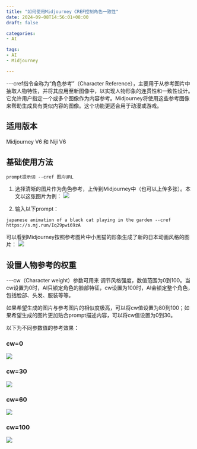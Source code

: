 ```yaml
---
title: "如何使用Midjourney CREF控制角色一致性"
date: 2024-09-08T14:56:01+08:00
draft: false

categories:
- AI

tags:
- AI
- Midjourney

---
```


---cref指令全称为“角色参考”（Character Reference），主要用于从参考图片中抽取人物特性，并将其应用至新图像中，以实现人物形象的连贯性和一致性设计。它允许用户指定一个或多个图像作为内容参考。Midjourney将使用这些参考图像来帮助生成具有类似内容的图像。这个功能更适合用于动漫或游戏。

## 适用版本
Midjourney V6 和 Niji V6

## 基础使用方法
```prompt提示词 --cref 图片URL```

1. 选择清晰的图片作为角色参考，上传到Midjourney中（也可以上传多张）。本文以这张图片为例：
![](reference-image.jpg)

2. 输入以下prompt：
```
japanese animation of a black cat playing in the garden --cref https://s.mj.run/Iq29pwi69zA
```

可以看到Midjourney按照参考图片中小黑猫的形象生成了新的日本动画风格的图片：
![](cref-example.png)


## 设置人物参考的权重
---cw（Character weight）参数可用来
调节风格强度，数值范围为0到100。当cw设置为0时，AI只锁定角色的脸部特征，cw设置为100时，AI会锁定整个角色，包括脸部、头发、服装等等。

如果希望生成的图片与参考图片的相似度极高，可以将cw值设置为80到100；如果希望生成的图片更加贴合prompt描述内容，可以将cw值设置为0到30。

以下为不同参数值的参考效果：

### cw=0
![](cw-0-example.png)

### cw=30
![](cw-30-example.png)

### cw=60
![](cw-60-example.png)

### cw=100
![](cw-100-example.png)